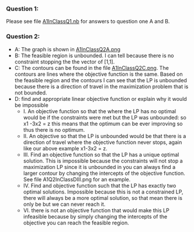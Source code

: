 ### Question 1:
Please see file [A1InClassQ1.nb](https://github.com/AllisonBolen/LinearAlgebra/blob/bolen/Assessments/Assessment1/A1InClassQ1.nb) for answers to question one A and B.
### Question 2:
- A: The graph is shown in [A1InClassQ2A.png](https://github.com/AllisonBolen/LinearAlgebra/blob/bolen/Assessments/Assessment1/A1InClassQ2A.png)
- B: The feasible region is unbounded. I can tell because there is no constraint stopping the the vector of [1,1].
- C: The contours can be found in the file [A1InClassQ2C.png](https://github.com/AllisonBolen/LinearAlgebra/blob/bolen/Assessments/Assessment1/A1InClassQ2C.png). The contours are lines where the objective function is the same.
Based on the feasible region and the contours I can see that the LP is unbounded because there is a direction of travel in the
maximization problem that is not bounded.
- D: find and appropriate linear objective function or explain why it would be impossible
  - I. An objective function so that the where the LP has no optimal would be if the constraints were met
but the LP was unbounded: so x1 -3x2 = z this means that the optimum can be ever improving so thus there is no optimum.
  - II. An objective so that the LP is unbounded would be that there is a direction of travel where the
objective function never stops, again like our above example x1-3x2 = z.
  - III. Find an objective function so that the LP has a unique optimal solution.
This is impossible because the constraints will not stop a maximization LP since
it is unbounded in you can always find a larger contour by changing the intercepts of the objective function.
See file A1Q2InClassDIII.png for an example.
  - IV. Find and objective function such that the LP has exactly two optimal solutions.
Impossible because this is not a constrained LP,
there will always be a more optimal solution, so that mean there is only be but we can never reach it.
  - VI. there is not an objective function that would make this LP infeasible because by simply changing the intercepts of the
objective you can reach the feasible region.

